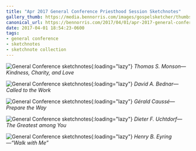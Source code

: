 ```yaml
---
title: "Apr 2017 General Conference Priesthood Session Sketchnotes"
gallery_thumb: https://media.bennorris.com/images/gospelsketcher/thumbs/apr-17-3-monson.jpg
canonical_url: https://bennorris.com/2017/04/01/apr-2017-general-conference-priesthood-session-sketchnotes
date: 2017-04-01 18:54:23-0600
tags:
- general conference
- sketchnotes
- sketchnote collection
---
```


![General Conference sketchnotes](https://media.bennorris.com/images/gospelsketcher/general-conference/apr-2017/apr-17-3-monson.jpg){:loading="lazy"}
_Thomas S. Monson—Kindness, Charity, and Love_

![General Conference sketchnotes](https://media.bennorris.com/images/gospelsketcher/general-conference/apr-2017/apr-17-3-bednar.jpg){:loading="lazy"}
_David A. Bednar—Called to the Work_

![General Conference sketchnotes](https://media.bennorris.com/images/gospelsketcher/general-conference/apr-2017/apr-17-3-causse.jpg){:loading="lazy"}
_Gérald Caussé—Prepare the Way_

![General Conference sketchnotes](https://media.bennorris.com/images/gospelsketcher/general-conference/apr-2017/apr-17-3-uchtdorf.jpg){:loading="lazy"}
_Dieter F. Uchtdorf—The Greatest among You_

![General Conference sketchnotes](https://media.bennorris.com/images/gospelsketcher/general-conference/apr-2017/apr-17-3-eyring.jpg){:loading="lazy"}
_Henry B. Eyring—“Walk with Me”_
